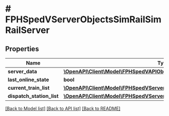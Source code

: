 # # FPHSpedVServerObjectsSimRailSimRailServer

## Properties

Name | Type | Description | Notes
------------ | ------------- | ------------- | -------------
**server_data** | [**\OpenAPI\Client\Model\FPHSpedVAPIObjectsSimRailSimRailServerInfo**](FPHSpedVAPIObjectsSimRailSimRailServerInfo.md) |  |
**last_online_state** | **bool** |  | [readonly]
**current_train_list** | [**\OpenAPI\Client\Model\FPHSpedVServerObjectsSimRailSimRailActiveTrain[]**](FPHSpedVServerObjectsSimRailSimRailActiveTrain.md) |  | [readonly]
**dispatch_station_list** | [**\OpenAPI\Client\Model\FPHSpedVServerObjectsSimRailSimRailDispatchStation[]**](FPHSpedVServerObjectsSimRailSimRailDispatchStation.md) |  | [readonly]

[[Back to Model list]](../../README.md#models) [[Back to API list]](../../README.md#endpoints) [[Back to README]](../../README.md)
